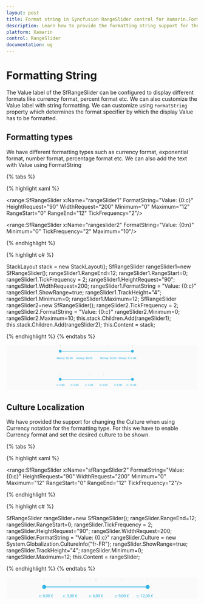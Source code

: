 ```yaml
---
layout: post
title: Format string in Syncfusion RangeSlider control for Xamarin.Forms
description: Learn how to provide the formatting string support for the Value in RangeSlider control.
platform: Xamarin
control: RangeSlider
documentation: ug
---
```


# Formatting String

The Value label of the SfRangeSlider can be configured to display different formats like currency format, percent format etc. We can also customize the Value label with string formatting. We can customize using `FormatString` property which determines the format specifier by which the display Value has to be formatted.

## Formatting types

We have different formatting types such as currency format, exponential format, number format, percentage format etc. We can also add the text with Value using FormatString 

{% tabs %}

{% highlight xaml %}

<StackLayout Margin="3">

<range:SfRangeSlider x:Name="rangeSlider1" FormatString="Value: {0:c}" HeightRequest="90" WidthRequest="200" Minimum="0" Maximum="12" RangeStart="0" RangeEnd="12" TickFrequency="2"/>
        
<range:SfRangeSlider x:Name="rangeslider2" FormatString="Value: {0:n}" Minimum="0" TickFrequency="2" Maximum="10"/>
          
</StackLayout>
 {% endhighlight %}

{% highlight c# %}

StackLayout stack = new StackLayout();
SfRangeSlider rangeSlider1=new SfRangeSlider();
rangeSlider1.RangeEnd=12; 
rangeSlider1.RangeStart=0;
rangeSlider1.TickFrequency = 2;
rangeSlider1.HeightRequest="90";
rangeSlider1.WidthRequest=200;
rangeSlider1.FormatString = "Value: {0:c}"
rangeSlider1.ShowRange=true; 
rangeSlider1.TrackHeight="4";
rangeSlider1.Minimum=0; 
rangeSlider1.Maximum=12; 
SfRangeSlider rangeSlider2=new SfRangeSlider();
rangeSlider2.TickFrequency = 2;
rangeSlider2.FormatString = "Value: {0:c}"
rangeSlider2.Minimum=0; 
rangeSlider2.Maximum=10; 
this.stack.Children.Add(rangeSlider1);
this.stack.Children.Add(rangeSlider2);
this.Content = stack;

{% endhighlight %}
{% endtabs %}

![](images/FormatString.png)


## Culture Localization

We have provided the support for changing the Culture when using Currency notation for the formatting type. For this we have to enable Currency format and set the desired culture to be shown.

{% tabs %}

{% highlight xaml %}

 <range:SfRangeSlider x:Name="sfRangeSlider2" FormatString="Value: {0:c}" HeightRequest="90" WidthRequest="200" Minimum="0" Maximum="12" RangeStart="0" RangeEnd="12" TickFrequency="2"/>

 {% endhighlight %}

{% highlight c# %}

SfRangeSlider rangeSlider=new SfRangeSlider();
rangeSlider.RangeEnd=12; 
rangeSlider.RangeStart=0;
rangeSlider.TickFrequency = 2;
rangeSlider.HeightRequest="90";
rangeSlider.WidthRequest=200;
rangeSlider.FormatString = "Value: {0:c}"
rangeSlider.Culture = new System.Globalization.CultureInfo("fr-FR");
rangeSlider.ShowRange=true; 
rangeSlider.TrackHeight="4";
rangeSlider.Minimum=0; 
rangeSlider.Maximum=12; 
this.Content = rangeSlider;

{% endhighlight %}
{% endtabs %}

![](images/culture.png)




